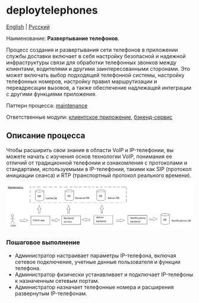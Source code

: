 # deploytelephones

[English](deploytelephones.md) | [Русский](deploytelephones.ru.md)

Наименование: **Развертывание телефонов**.

Процесс создания и развертывания сети телефонов в приложении службы доставки включает в себя настройку безопасной и надежной инфраструктуры связи для обработки телефонных звонков между клиентами, водителями и другими заинтересованными сторонами. 
Это может включать выбор подходящей телефонной системы, настройку телефонных номеров, настройку правил маршрутизации и переадресации вызовов, а также обеспечение надлежащей интеграции с другими функциями приложения.

Паттерн процесса: [maintenance](../../processpatterns/maintenance.ru.md)

Ответственные модули: [клиентское приложение](../../frontend/adminclient.ru.md), [бэкенд-сервис](../../backend/adminbackend.ru.md)

## Описание процесса

Чтобы расширить свои знания в области VoIP и IP-телефонии, вы можете начать с изучения основ технологии VoIP, понимания ее отличий от традиционной телефонии и ознакомления с протоколами и стандартами, используемыми в IP-телефонии, такими как SIP (протокол инициации сеанса) и RTP (транспортный протокол реального времени).

![maintenance_overall](../../img/processpatterns/maintenance_overall.png)

### Пошаговое выполнение

- Администратор настраивает параметры IP-телефона, включая сетевое подключение, учетные данные пользователя и функции телефона.
- Администратор физически устанавливает и подключает IP-телефоны к назначенным сетевым портам.
- Администратор назначает телефонные номера и расширения развернутым IP-телефонам.
